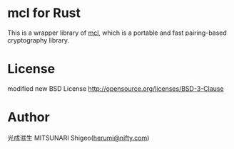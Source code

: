 # mcl for Rust

This is a wrapper library of [mcl](https://github.com/herumi/mcl/),
which is a portable and fast pairing-based cryptography library.

# License

modified new BSD License
http://opensource.org/licenses/BSD-3-Clause

# Author

光成滋生 MITSUNARI Shigeo(herumi@nifty.com)
